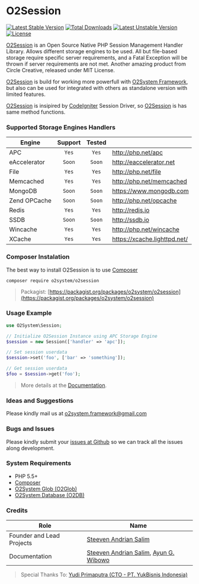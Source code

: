 O2Session
=====
[![Latest Stable Version](https://poser.pugx.org/o2system/o2session/v/stable)](https://packagist.org/packages/o2system/o2session) [![Total Downloads](https://poser.pugx.org/o2system/o2session/downloads)](https://packagist.org/packages/o2system/o2session) [![Latest Unstable Version](https://poser.pugx.org/o2system/o2session/v/unstable)](https://packagist.org/packages/o2system/o2session) [![License](https://poser.pugx.org/o2system/o2session/license)](https://packagist.org/packages/o2system/o2session)

[O2Session](https://github.com/circlecreative/o2session) is an Open Source Native PHP Session Management Handler Library. 
Allows different storage engines to be used. 
All but file-based storage require specific server requirements, and a Fatal Exception will be thrown if server requirements are not met. 
Another amazing product from Circle Creative, released under MIT License.

[O2Session](https://github.com/circlecreative/o2session) is build for working more powerfull with [O2System Framework](https://github.com/circlecreative/o2system), but also can be used for integrated with others as standalone version with limited features.

[O2Session](https://github.com/circlecreative/o2session) is insipired by [CodeIgniter](http://codeigniter.com) Session Driver, so [O2Session](https://github.com/circlecreative/o2session) is has same method functions.

### Supported Storage Engines Handlers
| Engine | Support | Tested  | &nbsp; |
| ------------- |:-------------:|:-----:| ----- |
| APC | ```Yes``` | ```Yes``` | http://php.net/apc |
| eAccelerator | ```Soon``` | ```Soon``` | http://eaccelerator.net |
| File | ```Yes``` | ```Yes``` | http://php.net/file |
| Memcached | ```Yes``` | ```Yes``` | http://php.net/memcached |
| MongoDB | ```Soon``` | ```Soon``` | https://www.mongodb.com |
| Zend OPCache | ```Soon``` | ```Soon``` | http://php.net/opcache |
| Redis | ```Yes``` | ```Yes``` | http://redis.io |
| SSDB | ```Soon``` | ```Soon``` | http://ssdb.io |
| Wincache | ```Yes``` | ```Yes``` | http://php.net/wincache
| XCache | ```Yes``` | ```Yes``` | https://xcache.lighttpd.net/ |

### Composer Instalation
The best way to install O2Session is to use [Composer](https://getcomposer.org)
```
composer require o2system/o2session
```
> Packagist: [https://packagist.org/packages/o2system/o2session](https://packagist.org/packages/o2system/o2session)

### Usage Example
```php
use O2System\Session;

// Initialize O2Session Instance using APC Storage Engine
$session = new Session(['handler' => 'apc']);

// Set session userdata
$session->set('foo', ['bar' => 'something']);

// Get session userdata
$foo = $session->get('foo');
```
> More details at the [Documentation](https://www.gitbook.com/book/circlecreative/o2session).

### Ideas and Suggestions
Please kindly mail us at [o2system.framework@gmail.com](mailto:o2system.framework@gmail.com])

### Bugs and Issues
Please kindly submit your [issues at Github](https://github.com/circlecreative/o2session/issues) so we can track all the issues along development.

### System Requirements
- PHP 5.5+
- [Composer](https://getcomposer.org)
- [O2System Glob (O2Glob)](https://github.com/circlecreative.com/o2glob)
- [O2System Database (O2DB)](https://github.com/circlecreative.com/o2db)

### Credits
|Role|Name|
|----|----|
|Founder and Lead Projects|[Steeven Andrian Salim](http://steevenz.com)|
|Documentation|[Steeven Andrian Salim](http://steevenz.com), [Ayun G. Wibowo](http://ayun.co)|
> Special Thanks To: [Yudi Primaputra (CTO - PT. YukBisnis Indonesia)](http://yukbisnis.com/xpartacvs)
